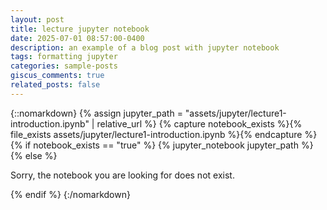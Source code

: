 ```yaml
---
layout: post
title: lecture jupyter notebook
date: 2025-07-01 08:57:00-0400
description: an example of a blog post with jupyter notebook
tags: formatting jupyter
categories: sample-posts
giscus_comments: true
related_posts: false
---
```


{::nomarkdown}
{% assign jupyter_path = "assets/jupyter/lecture1-introduction.ipynb" | relative_url %}
{% capture notebook_exists %}{% file_exists assets/jupyter/lecture1-introduction.ipynb %}{% endcapture %}
{% if notebook_exists == "true" %}
{% jupyter_notebook jupyter_path %}
{% else %}

<p>Sorry, the notebook you are looking for does not exist.</p>
{% endif %}
{:/nomarkdown}

